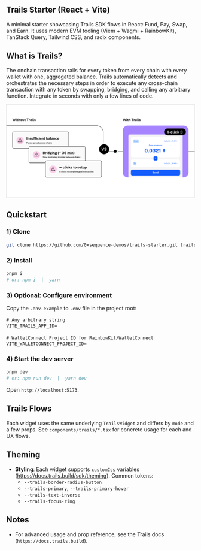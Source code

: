 ## Trails Starter (React + Vite)

A minimal starter showcasing Trails SDK flows in React: Fund, Pay, Swap, and Earn. It uses modern EVM tooling (Viem + Wagmi + RainbowKit), TanStack Query, Tailwind CSS, and radix components.

## What is Trails?

The onchain transaction rails for every token from every chain with every wallet with one, aggregated balance. Trails automatically detects and orchestrates the necessary steps in order to execute any cross-chain transaction with any token by swapping, bridging, and calling any arbitrary function. Integrate in seconds with only a few lines of code.

![1-click cross-chain orchestration](public/trailsreadme.jpg)

## Quickstart

### 1) Clone

```bash
git clone https://github.com/0xsequence-demos/trails-starter.git trails-starter && cd trails-starter
```

### 2) Install

```bash
pnpm i
# or: npm i  |  yarn
```

### 3) Optional: Configure environment

Copy the `.env.example` to `.env` file in the project root:

```env
# Any arbitrary string
VITE_TRAILS_APP_ID=

# WalletConnect Project ID for RainbowKit/WalletConnect
VITE_WALLETCONNECT_PROJECT_ID=
```

### 4) Start the dev server

```bash
pnpm dev
# or: npm run dev  |  yarn dev
```

Open `http://localhost:5173`.

## Trails Flows

Each widget uses the same underlying `TrailsWidget` and differs by `mode` and a few props. See `components/trails/*.tsx` for concrete usage for each and UX flows.

## Theming

- **Styling**: Each widget supports `customCss` variables (https://docs.trails.build/sdk/theming). Common tokens:
  - `--trails-border-radius-button`
  - `--trails-primary`, `--trails-primary-hover`
  - `--trails-text-inverse`
  - `--trails-focus-ring`

## Notes

- For advanced usage and prop reference, see the Trails docs (`https://docs.trails.build`).
